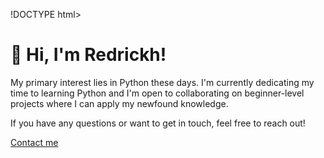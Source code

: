 !DOCTYPE html>
<html>
<head>
    <meta charset="UTF-8">
    <title>👋 Hi, I'm Redrickh! 👋</title>
</head>
<body>
    <h1>👋 Hi, I'm Redrickh!</h1>
    <p>My primary interest lies in Python these days. I'm currently dedicating my time to learning Python and I'm open to collaborating on beginner-level projects where I can apply my newfound knowledge.</p>
    <p>If you have any questions or want to get in touch, feel free to reach out!</p>
    <a href="mailto: redrick555@gmail.com">Contact me</a>
</body>
</html>
